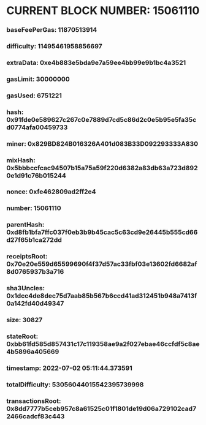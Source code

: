 # CURRENT BLOCK NUMBER: 15061110

### baseFeePerGas: 11870513914
### difficulty: 11495461958856697
### extraData: 0xe4b883e5bda9e7a59ee4bb99e9b1bc4a3521
### gasLimit: 30000000
### gasUsed: 6751221
### hash: 0x91fde0e589627c267c0e7889d7cd5c86d2c0e5b95e5fa35cd0774afa00459733
### miner: 0x829BD824B016326A401d083B33D092293333A830
### mixHash: 0x5bbbccfcac94507b15a75a59f220d6382a83db63a723d8920e1d91c76b015244
### nonce: 0xfe462809ad2ff2e4
### number: 15061110
### parentHash: 0xd8fb1bfa7ffc037f0eb3b9b45cac5c63cd9e26445b555cd66d27f65b1ca272dd
### receiptsRoot: 0x70e20e559d65599690f4f37d57ac33fbf03e13602fd6682af8d0765937b3a716
### sha3Uncles: 0x1dcc4de8dec75d7aab85b567b6ccd41ad312451b948a7413f0a142fd40d49347
### size: 30827
### stateRoot: 0xbb61fd585d857431c17c119358ae9a2f027ebae46ccfdf5c8ae4b5896a405669
### timestamp: 2022-07-02 05:11:44.373591
### totalDifficulty: 53056044015542395739998
### transactionsRoot: 0x8dd7777b5ceb957c8a61525c01f1801de19d06a729102cad72466cadcf83c443

